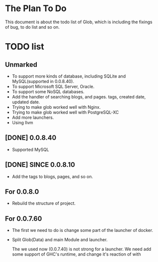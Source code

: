 The Plan To Do
===

This document is about the todo list of Glob, which is including the fixings of bug, to do list and so on.

# TODO list

## Unmarked

* To support more kinds of database, including SQLite and MySQL(supported in 0.0.8.40).
* To support Microsoft SQL Server, Oracle.
* To support some NoSQL databases.
* Add the handler of searching blogs, and pages.
  tags, created date, updated date.
* Trying to make glob worked well with Nginx.
* Trying to make glob worked well with PostgreSQL-XC
* Add more launchers.
* Using llvm


## [DONE] 0.0.8.40

* Supported MySQL

## [DONE] SINCE 0.0.8.10

* Add the tags to blogs, pages, and so on.

## For 0.0.8.0

* Rebuild the structure of project.

## For 0.0.7.60

* The first we need to do is change some part of the launcher of docker.
* Split Glob(Data) and main Module and launcher.

  The we used now (0.0.7.40) is not strong for a launcher. We need add
  some support of GHC's runtime, and change it's reaction of with
